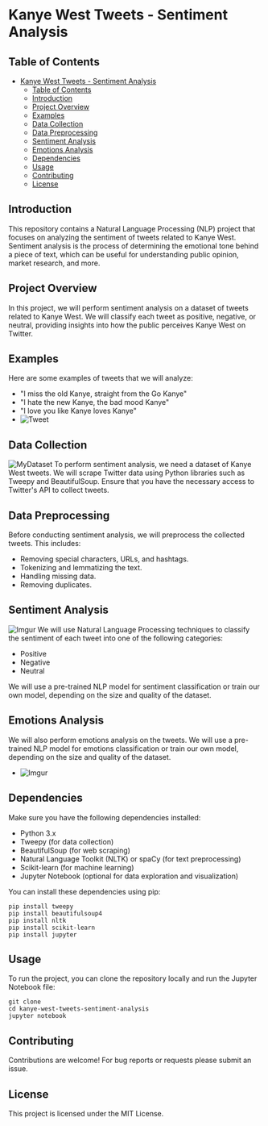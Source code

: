 # Kanye West Tweets - Sentiment Analysis

## Table of Contents
- [Kanye West Tweets - Sentiment Analysis](#kanye-west-tweets---sentiment-analysis)
  - [Table of Contents](#table-of-contents)
  - [Introduction](#introduction)
  - [Project Overview](#project-overview)
  - [Examples](#examples)
  - [Data Collection](#data-collection)
  - [Data Preprocessing](#data-preprocessing)
  - [Sentiment Analysis](#sentiment-analysis)
  - [Emotions Analysis](#emotions-analysis)
  - [Dependencies](#dependencies)
  - [Usage](#usage)
  - [Contributing](#contributing)
  - [License](#license)

## Introduction

This repository contains a Natural Language Processing (NLP) project that focuses on analyzing the sentiment of tweets related to Kanye West. Sentiment analysis is the process of determining the emotional tone behind a piece of text, which can be useful for understanding public opinion, market research, and more.

## Project Overview

In this project, we will perform sentiment analysis on a dataset of tweets related to Kanye West. We will classify each tweet as positive, negative, or neutral, providing insights into how the public perceives Kanye West on Twitter.


## Examples

Here are some examples of tweets that we will analyze:

- "I miss the old Kanye, straight from the Go Kanye"
- "I hate the new Kanye, the bad mood Kanye"
- "I love you like Kanye loves Kanye"
- ![Tweet](https://qph.cf2.quoracdn.net/main-qimg-b3f6eead3bf07fa028db67cec997ab39)
## Data Collection
![MyDataset](https://i.imgur.com/ooW2lXe.png)
To perform sentiment analysis, we need a dataset of Kanye West tweets. We will scrape Twitter data using Python libraries such as Tweepy and BeautifulSoup. Ensure that you have the necessary access to Twitter's API to collect tweets.

## Data Preprocessing

Before conducting sentiment analysis, we will preprocess the collected tweets. This includes:

- Removing special characters, URLs, and hashtags.
- Tokenizing and lemmatizing the text.
- Handling missing data.
- Removing duplicates.

## Sentiment Analysis

 ![Imgur](https://i.imgur.com/FFtVafb.png)
We will use Natural Language Processing techniques to classify the sentiment of each tweet into one of the following categories:

- Positive
- Negative
- Neutral

We will use a pre-trained NLP model for sentiment classification or train our own model, depending on the size and quality of the dataset.

## Emotions Analysis

We will also perform emotions analysis on the tweets. We will use a pre-trained NLP model for emotions classification or train our own model, depending on the size and quality of the dataset.
- ![Imgur](https://i.imgur.com/6R1RSiU.png)
## Dependencies

Make sure you have the following dependencies installed:

- Python 3.x
- Tweepy (for data collection)
- BeautifulSoup (for web scraping)
- Natural Language Toolkit (NLTK) or spaCy (for text preprocessing)
- Scikit-learn (for machine learning)
- Jupyter Notebook (optional for data exploration and visualization)

You can install these dependencies using pip:

``` 
pip install tweepy
pip install beautifulsoup4
pip install nltk
pip install scikit-learn
pip install jupyter
```

## Usage

To run the project, you can clone the repository locally and run the Jupyter Notebook file:

```
git clone
cd kanye-west-tweets-sentiment-analysis
jupyter notebook
```

## Contributing

Contributions are welcome! For bug reports or requests please submit an issue.

## License

This project is licensed under the MIT License.
